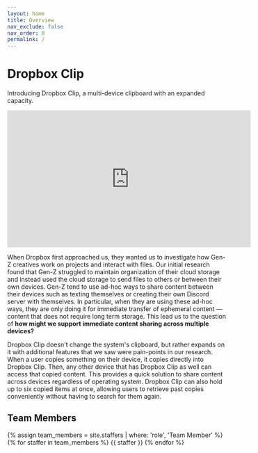 ```yaml
---
layout: home
title: Overview
nav_exclude: false
nav_order: 0
permalink: /
---
```


# Dropbox Clip

Introducing Dropbox Clip, a multi-device clipboard with an expanded capacity.

<iframe width="560" height="315" src="https://www.youtube.com/embed/Ur5-U_L4FRg" title="YouTube video player" frameborder="0" allow="accelerometer; autoplay; clipboard-write; encrypted-media; gyroscope; picture-in-picture" allowfullscreen></iframe>

When Dropbox first approached us, they wanted us to investigate how Gen-Z creatives work on projects and interact with
files. Our initial research found that Gen-Z struggled to maintain organization of their cloud storage and instead used
the cloud storage to send files to others or between their own devices. Gen-Z tend to use ad-hoc ways to share content 
between their devices such as texting themselves or creating their own Discord server with themselves. In particular,
when they are using these ad-hoc ways, they are only doing it for immediate transfer of ephemeral content — content
that does not require long term storage. This lead us to the question of **how might we support immediate content sharing
across multiple devices?**

Dropbox Clip doesn't change the system's clipboard, but rather expands on it with additional features that we saw were
pain-points in our research. When a user copies something on their device, it copies directly into Dropbox Clip. Then, 
any other device that has Dropbox Clip as well can access that copied content. This provides a quick solution to share
content across devices regardless of operating system. Dropbox Clip can also hold up to six copied items at once,
allowing users to retrieve past copies conveniently without having to search for them again.

## Team Members

{% assign team_members = site.staffers | where: 'role', 'Team Member' %}
{% for staffer in team_members %}
{{ staffer }}
{% endfor %}


